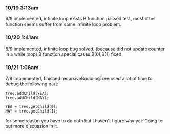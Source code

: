 ### 10/19 3:13am
6/9 implemented, infinite loop exists
B function passed test, most other function seems suffer from same infinite loop problem.

### 10/20 1:41am
6/9 implemented, infinite loop bug solved. (because did not update counter in a while loop)
B function special cases B(0),B(1) fixed

### 10/21 1:06am
7/9 implemented, finished recursiveBudidingTree
used a lot of time to debug the following part:
```
tree.addChild(YEA);
tree.addChild(NAY);
		
YEA = tree.getChild(0);
NAY = tree.getChild(1);
```
for some reason you have to do both but I haven't figure why yet. Going to put more discussion in it.
